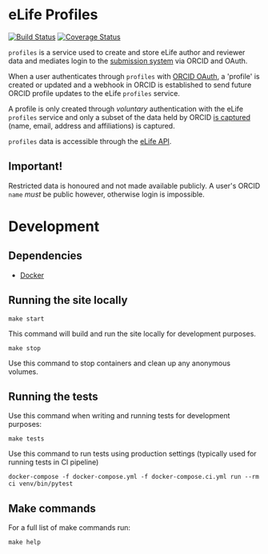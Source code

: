 eLife Profiles
==============

[![Build Status](https://ci--alfred.elifesciences.org/buildStatus/icon?job=test-profiles)](https://ci--alfred.elifesciences.org/job/test-profiles/) [![Coverage Status](https://coveralls.io/repos/github/elifesciences/profiles/badge.svg?branch=develop)](https://coveralls.io/github/elifesciences/profiles?branch=develop)

`profiles` is a service used to create and store eLife author and reviewer data and mediates login to the 
[submission system](https://reviewer.elifesciences.org) via ORCID and OAuth.

When a user authenticates through `profiles` with [ORCID OAuth](https://orcid.org/), a 'profile' is created or updated 
and a webhook in ORCID is established to send future ORCID profile updates to the eLife `profiles` service.

A profile is only created through *voluntary* authentication with the eLife `profiles` service and only a subset of
the data held by ORCID [is captured](./profiles/models.py) (name, email, address and affiliations) is captured.

`profiles` data is accessible through the [eLife API](https://api.elifesciences.org/documentation/#profiles).

Important!
----------

Restricted data is honoured and not made available publicly. A user's ORCID `name` *must* be public however, otherwise
login is impossible.

Development
===========

Dependencies
------------

* [Docker](https://www.docker.com/)

Running the site locally
------------------------

```
make start
```
This command will build and run the site locally for development purposes.

```
make stop
```
Use this command to stop containers and clean up any anonymous volumes.

Running the tests
-----------------
Use this command when writing and running tests for development purposes:
```
make tests
```

Use this command to run tests using production settings (typically used for running tests in CI pipeline)
```
docker-compose -f docker-compose.yml -f docker-compose.ci.yml run --rm ci venv/bin/pytest
```

Make commands
-------------
For a full list of make commands run:
```
make help
```
